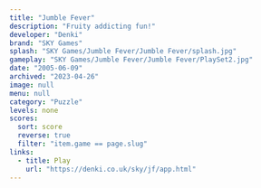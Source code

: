 ```yaml
---
title: "Jumble Fever"
description: "Fruity addicting fun!"
developer: "Denki"
brand: "SKY Games"
splash: "SKY Games/Jumble Fever/Jumble Fever/splash.jpg"
gameplay: "SKY Games/Jumble Fever/Jumble Fever/PlaySet2.jpg"
date: "2005-06-09"
archived: "2023-04-26"
image: null
menu: null
category: "Puzzle"
levels: none
scores:
  sort: score
  reverse: true
  filter: "item.game == page.slug"
links:
  - title: Play
    url: "https://denki.co.uk/sky/jf/app.html"
---
```

